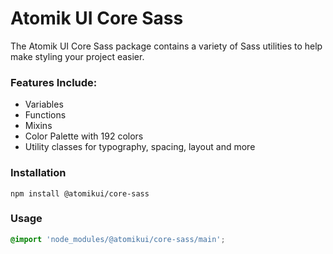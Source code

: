 # Atomik UI Core Sass

The Atomik UI Core Sass package contains a variety of Sass utilities to help make styling your project easier.

### Features Include:

- Variables
- Functions
- Mixins
- Color Palette with 192 colors
- Utility classes for typography, spacing, layout and more

### Installation

```
npm install @atomikui/core-sass
```

### Usage

```CSS
@import 'node_modules/@atomikui/core-sass/main';
```

